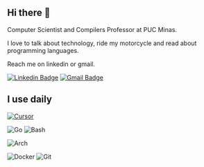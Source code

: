 ## Hi there 👋

Computer Scientist and Compilers Professor at PUC Minas.

I love to talk about technology, ride my motorcycle and read about programming languages.

Reach me on linkedin or gmail.

[![Linkedin Badge](https://img.shields.io/badge/-phramos07-blue?style=flat-square&logo=Linkedin&logoColor=white&link=https://www.linkedin.com/in/phramos07/)](https://www.linkedin.com/in/phramos07/)
[![Gmail Badge](https://img.shields.io/badge/-phramoscosta@gmail.com-c14438?style=flat-square&logo=Gmail&logoColor=white&link=mailto:phramoscosta@gmail.com)](mailto:phramoscosta@gmail.com)

## I use daily

[![Cursor](https://img.shields.io/badge/Visual%20Studio%20Code-0078d7.svg?style=flat-square&logo=cursor-ai&logoColor=white)](https://img.shields.io/badge/Visual%20Studio%20Code-0078d7.svg?style=plastic&logo=visual-studio-code&logoColor=white)

![Go](https://img.shields.io/badge/-Go-white?style=flat-square&color=blue&logo=go&logoColor=white) ![Bash](https://img.shields.io/badge/-Bash-white?style=flat-square&color=cccccc&logo=gnubash&logoColor=black)

![Arch](https://img.shields.io/badge/Arch-6464f6?style=flat-square&logo=archlinux&logoColor=white&color=000066)

![Docker](https://img.shields.io/badge/Docker-6464f6?style=flat-square&logo=docker&logoColor=white) ![Git](https://img.shields.io/badge/-Git-black?style=flat-square&logo=git) 
